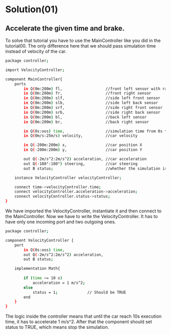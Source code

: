 # Solution(01)

## Accelerate the given time and brake.

To solve that tutorial you have to use the MainController like you did in the tutorial00. The only difference here that we should pass simulation time instead of velocity of the car.

```sh
package controller;

import VelocityController;

component MainController{
    ports                                   
        in Q(0m:200m) fl,                   //front left sensor with range from 0 meters to 200 meters
        in Q(0m:200m) fr,                   //front right sensor
        in Q(0m:200m) slf,                  //side left front sensor
        in Q(0m:200m) slb,                  //side left back sensor
        in Q(0m:200m) srf,                  //side right front sensor
        in Q(0m:200m) srb,                  //side right back sensor
        in Q(0m:200m) bl,                   //back left sensor
        in Q(0m:200m) br,                   //back right sensor

        in Q(0s:oos) time,                  //simulation time from 0s to infinity
        in Q(0m/s:25m/s) velocity,          //car velocity

        in Q(-200m:200m) x,                 //car position X
        in Q(-200m:200m) y,                 //car position Y

        out Q(-2m/s^2:2m/s^2) acceleration, //car acceleration 
        out Q(-180°:180°) steering,         //car steering
        out B status;                       //whether the simulation is still running

    instance VelocityController velocityController;

    connect time->velocityController.time;
    connect velocityController.acceleration->acceleration;
    connect velocityController.status->status;
}
```
We have imported the VelocityController, instantiate it and then connect to the MainController.
Now we have to write the VelocityController. It has to have only one incoming port and two outgoing ones.

```sh
package controller;

component VelocityController {
	port
		in Q(0s:oos) time,
		out Q(-2m/s^2:2m/s^2) acceleration,
		out B status;

	implementation Math{
		
		if (time <= 10 s)
    	    acceleration = 1 m/s^2;
    	else
    		status = 1;             // Should be TRUE
        end
	}
}
```

The logic inside the controller means that until the car reach 10s execution time, it has to accelerate 1 m/s^2. After that the component should set status to TRUE, which means stop the simulation.